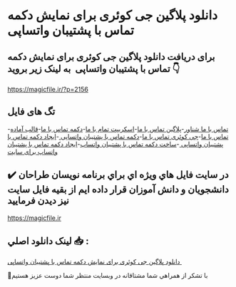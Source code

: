 # دانلود پلاگین جی کوئری برای نمایش دکمه تماس با پشتیبان واتساپی 

## برای دریافت دانلود پلاگین جی کوئری برای نمایش دکمه تماس با پشتیبان واتساپی  به لینک زیر بروید 👇

https://magicfile.ir/?p=2156

## تگ های فایل

-[تماس با ما شناور](https://magicfile.ir/product/%d9%be%d9%84%d8%a7%da%af%db%8c%d9%86-%d8%ac%db%8c-%da%a9%d9%88%d8%a6%d8%b1%db%8c-%d8%a8%d8%b1%d8%a7%db%8c-%d9%86%d9%85%d8%a7%db%8c%d8%b4-%d8%af%da%a9%d9%85%d9%87-%d8%aa%d9%85%d8%a7%d8%b3-%d8%a8%d8%a7-%d9%be%d8%b4%d8%aa%db%8c%d8%a8%d8%a7%d9%86-%d9%88%d8%a7%d8%aa%d8%b3%d8%a7%d9%be%db%8c/)-[پلاگین تماس با ما](https://magicfile.ir/product/%d9%be%d9%84%d8%a7%da%af%db%8c%d9%86-%d8%ac%db%8c-%da%a9%d9%88%d8%a6%d8%b1%db%8c-%d8%a8%d8%b1%d8%a7%db%8c-%d9%86%d9%85%d8%a7%db%8c%d8%b4-%d8%af%da%a9%d9%85%d9%87-%d8%aa%d9%85%d8%a7%d8%b3-%d8%a8%d8%a7-%d9%be%d8%b4%d8%aa%db%8c%d8%a8%d8%a7%d9%86-%d9%88%d8%a7%d8%aa%d8%b3%d8%a7%d9%be%db%8c/)-[اسکریپت تمام با ما](https://magicfile.ir/product/%d9%be%d9%84%d8%a7%da%af%db%8c%d9%86-%d8%ac%db%8c-%da%a9%d9%88%d8%a6%d8%b1%db%8c-%d8%a8%d8%b1%d8%a7%db%8c-%d9%86%d9%85%d8%a7%db%8c%d8%b4-%d8%af%da%a9%d9%85%d9%87-%d8%aa%d9%85%d8%a7%d8%b3-%d8%a8%d8%a7-%d9%be%d8%b4%d8%aa%db%8c%d8%a8%d8%a7%d9%86-%d9%88%d8%a7%d8%aa%d8%b3%d8%a7%d9%be%db%8c/)-[دکمه تماس با ما](https://magicfile.ir/product/%d9%be%d9%84%d8%a7%da%af%db%8c%d9%86-%d8%ac%db%8c-%da%a9%d9%88%d8%a6%d8%b1%db%8c-%d8%a8%d8%b1%d8%a7%db%8c-%d9%86%d9%85%d8%a7%db%8c%d8%b4-%d8%af%da%a9%d9%85%d9%87-%d8%aa%d9%85%d8%a7%d8%b3-%d8%a8%d8%a7-%d9%be%d8%b4%d8%aa%db%8c%d8%a8%d8%a7%d9%86-%d9%88%d8%a7%d8%aa%d8%b3%d8%a7%d9%be%db%8c/)-[قالب آماده تماس با ما](https://magicfile.ir/product/%d9%be%d9%84%d8%a7%da%af%db%8c%d9%86-%d8%ac%db%8c-%da%a9%d9%88%d8%a6%d8%b1%db%8c-%d8%a8%d8%b1%d8%a7%db%8c-%d9%86%d9%85%d8%a7%db%8c%d8%b4-%d8%af%da%a9%d9%85%d9%87-%d8%aa%d9%85%d8%a7%d8%b3-%d8%a8%d8%a7-%d9%be%d8%b4%d8%aa%db%8c%d8%a8%d8%a7%d9%86-%d9%88%d8%a7%d8%aa%d8%b3%d8%a7%d9%be%db%8c/)-[جی کوئری تماس با ما](https://magicfile.ir/product/%d9%be%d9%84%d8%a7%da%af%db%8c%d9%86-%d8%ac%db%8c-%da%a9%d9%88%d8%a6%d8%b1%db%8c-%d8%a8%d8%b1%d8%a7%db%8c-%d9%86%d9%85%d8%a7%db%8c%d8%b4-%d8%af%da%a9%d9%85%d9%87-%d8%aa%d9%85%d8%a7%d8%b3-%d8%a8%d8%a7-%d9%be%d8%b4%d8%aa%db%8c%d8%a8%d8%a7%d9%86-%d9%88%d8%a7%d8%aa%d8%b3%d8%a7%d9%be%db%8c/)-[دکمه تماس با پشتیبان واتساپی ](https://magicfile.ir/product/%d9%be%d9%84%d8%a7%da%af%db%8c%d9%86-%d8%ac%db%8c-%da%a9%d9%88%d8%a6%d8%b1%db%8c-%d8%a8%d8%b1%d8%a7%db%8c-%d9%86%d9%85%d8%a7%db%8c%d8%b4-%d8%af%da%a9%d9%85%d9%87-%d8%aa%d9%85%d8%a7%d8%b3-%d8%a8%d8%a7-%d9%be%d8%b4%d8%aa%db%8c%d8%a8%d8%a7%d9%86-%d9%88%d8%a7%d8%aa%d8%b3%d8%a7%d9%be%db%8c/)-[ایجاد دکمه تماس با پشتیبان واتساپی ](https://magicfile.ir/product/%d9%be%d9%84%d8%a7%da%af%db%8c%d9%86-%d8%ac%db%8c-%da%a9%d9%88%d8%a6%d8%b1%db%8c-%d8%a8%d8%b1%d8%a7%db%8c-%d9%86%d9%85%d8%a7%db%8c%d8%b4-%d8%af%da%a9%d9%85%d9%87-%d8%aa%d9%85%d8%a7%d8%b3-%d8%a8%d8%a7-%d9%be%d8%b4%d8%aa%db%8c%d8%a8%d8%a7%d9%86-%d9%88%d8%a7%d8%aa%d8%b3%d8%a7%d9%be%db%8c/)-[ساخت دکمه تماس با پشتیبان واتساپ](https://magicfile.ir/product/%d9%be%d9%84%d8%a7%da%af%db%8c%d9%86-%d8%ac%db%8c-%da%a9%d9%88%d8%a6%d8%b1%db%8c-%d8%a8%d8%b1%d8%a7%db%8c-%d9%86%d9%85%d8%a7%db%8c%d8%b4-%d8%af%da%a9%d9%85%d9%87-%d8%aa%d9%85%d8%a7%d8%b3-%d8%a8%d8%a7-%d9%be%d8%b4%d8%aa%db%8c%d8%a8%d8%a7%d9%86-%d9%88%d8%a7%d8%aa%d8%b3%d8%a7%d9%be%db%8c/)-[ایجاد دکمه تماس با پشتیبان واتساپ برای سایت](https://magicfile.ir/product/%d9%be%d9%84%d8%a7%da%af%db%8c%d9%86-%d8%ac%db%8c-%da%a9%d9%88%d8%a6%d8%b1%db%8c-%d8%a8%d8%b1%d8%a7%db%8c-%d9%86%d9%85%d8%a7%db%8c%d8%b4-%d8%af%da%a9%d9%85%d9%87-%d8%aa%d9%85%d8%a7%d8%b3-%d8%a8%d8%a7-%d9%be%d8%b4%d8%aa%db%8c%d8%a8%d8%a7%d9%86-%d9%88%d8%a7%d8%aa%d8%b3%d8%a7%d9%be%db%8c/)

## ✔️ در سايت فايل هاي ويژه اي براي برنامه نويسان طراحان دانشجويان و دانش آموزان قرار داده ايم از بقيه فايل سايت نيز ديدن فرماييد

https://magicfile.ir


## لينک دانلود اصلي 📥 :

[دانلود پلاگین جی کوئری برای نمایش دکمه تماس با پشتیبان واتساپی ](https://magicfile.ir/product/%d9%be%d9%84%d8%a7%da%af%db%8c%d9%86-%d8%ac%db%8c-%da%a9%d9%88%d8%a6%d8%b1%db%8c-%d8%a8%d8%b1%d8%a7%db%8c-%d9%86%d9%85%d8%a7%db%8c%d8%b4-%d8%af%da%a9%d9%85%d9%87-%d8%aa%d9%85%d8%a7%d8%b3-%d8%a8%d8%a7-%d9%be%d8%b4%d8%aa%db%8c%d8%a8%d8%a7%d9%86-%d9%88%d8%a7%d8%aa%d8%b3%d8%a7%d9%be%db%8c/) 


🙏با تشکر از همراهي شما مشتاقانه در وبسایت منتظر شما دوست عزیز هستیم

